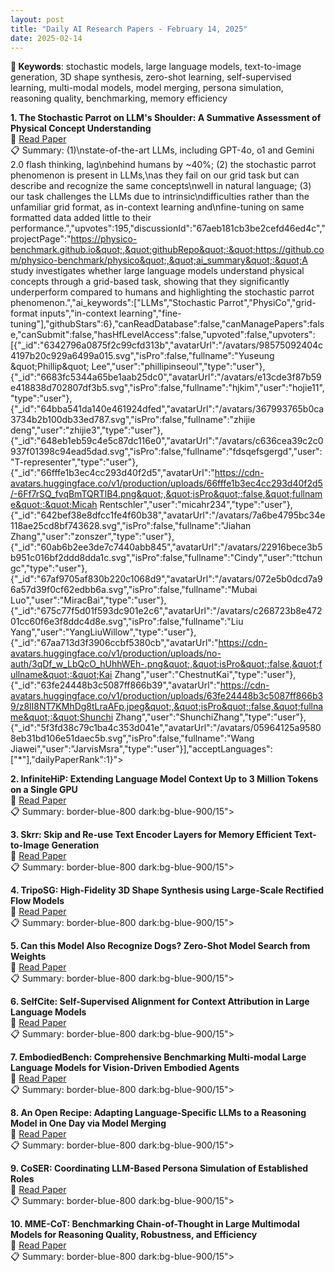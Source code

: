 ```yaml
---
layout: post
title: "Daily AI Research Papers - February 14, 2025"
date: 2025-02-14
---
```


**🔑 Keywords**: stochastic models, large language models, text-to-image generation, 3D shape synthesis, zero-shot learning, self-supervised learning, multi-modal models, model merging, persona simulation, reasoning quality, benchmarking, memory efficiency

**1. The Stochastic Parrot on LLM's Shoulder: A Summative Assessment of
  Physical Concept Understanding**  
🔗 [Read Paper](https://huggingface.co/papers/2502.08946)  
📋 Summary: (1)\nstate-of-the-art LLMs, including GPT-4o, o1 and Gemini 2.0 flash thinking, lag\nbehind humans by ~40%; (2) the stochastic parrot phenomenon is present in LLMs,\nas they fail on our grid task but can describe and recognize the same concepts\nwell in natural language; (3) our task challenges the LLMs due to intrinsic\ndifficulties rather than the unfamiliar grid format, as in-context learning and\nfine-tuning on same formatted data added little to their performance.&quot;,&quot;upvotes&quot;:195,&quot;discussionId&quot;:&quot;67aeb181cb3be2cefd46ed4c&quot;,&quot;projectPage&quot;:&quot;https://physico-benchmark.github.io&quot;,&quot;githubRepo&quot;:&quot;https://github.com/physico-benchmark/physico&quot;,&quot;ai_summary&quot;:&quot;A study investigates whether large language models understand physical concepts through a grid-based task, showing that they significantly underperform compared to humans and highlighting the stochastic parrot phenomenon.&quot;,&quot;ai_keywords&quot;:[&quot;LLMs&quot;,&quot;Stochastic Parrot&quot;,&quot;PhysiCo&quot;,&quot;grid-format inputs&quot;,&quot;in-context learning&quot;,&quot;fine-tuning&quot;],&quot;githubStars&quot;:6},&quot;canReadDatabase&quot;:false,&quot;canManagePapers&quot;:false,&quot;canSubmit&quot;:false,&quot;hasHfLevelAccess&quot;:false,&quot;upvoted&quot;:false,&quot;upvoters&quot;:[{&quot;_id&quot;:&quot;6342796a0875f2c99cfd313b&quot;,&quot;avatarUrl&quot;:&quot;/avatars/98575092404c4197b20c929a6499a015.svg&quot;,&quot;isPro&quot;:false,&quot;fullname&quot;:&quot;Yuseung \&quot;Phillip\&quot; Lee&quot;,&quot;user&quot;:&quot;phillipinseoul&quot;,&quot;type&quot;:&quot;user&quot;},{&quot;_id&quot;:&quot;6683fc5344a65be1aab25dc0&quot;,&quot;avatarUrl&quot;:&quot;/avatars/e13cde3f87b59e418838d702807df3b5.svg&quot;,&quot;isPro&quot;:false,&quot;fullname&quot;:&quot;hjkim&quot;,&quot;user&quot;:&quot;hojie11&quot;,&quot;type&quot;:&quot;user&quot;},{&quot;_id&quot;:&quot;64bba541da140e461924dfed&quot;,&quot;avatarUrl&quot;:&quot;/avatars/367993765b0ca3734b2b100db33ed787.svg&quot;,&quot;isPro&quot;:false,&quot;fullname&quot;:&quot;zhijie deng&quot;,&quot;user&quot;:&quot;zhijie3&quot;,&quot;type&quot;:&quot;user&quot;},{&quot;_id&quot;:&quot;648eb1eb59c4e5c87dc116e0&quot;,&quot;avatarUrl&quot;:&quot;/avatars/c636cea39c2c0937f01398c94ead5dad.svg&quot;,&quot;isPro&quot;:false,&quot;fullname&quot;:&quot;fdsqefsgergd&quot;,&quot;user&quot;:&quot;T-representer&quot;,&quot;type&quot;:&quot;user&quot;},{&quot;_id&quot;:&quot;66fffe1b3ec4cc293d40f2d5&quot;,&quot;avatarUrl&quot;:&quot;https://cdn-avatars.huggingface.co/v1/production/uploads/66fffe1b3ec4cc293d40f2d5/-6Ff7rSQ_fvqBmTQRTlB4.png&quot;,&quot;isPro&quot;:false,&quot;fullname&quot;:&quot;Micah Rentschler&quot;,&quot;user&quot;:&quot;micahr234&quot;,&quot;type&quot;:&quot;user&quot;},{&quot;_id&quot;:&quot;642bef38e8dfcc1fe4f60b38&quot;,&quot;avatarUrl&quot;:&quot;/avatars/7a6be4795bc34e118ae25cd8bf743628.svg&quot;,&quot;isPro&quot;:false,&quot;fullname&quot;:&quot;Jiahan Zhang&quot;,&quot;user&quot;:&quot;zonszer&quot;,&quot;type&quot;:&quot;user&quot;},{&quot;_id&quot;:&quot;60ab6b2ee3de7c7440abb845&quot;,&quot;avatarUrl&quot;:&quot;/avatars/22916bece3b5b951c016bf2ddd8dda1c.svg&quot;,&quot;isPro&quot;:false,&quot;fullname&quot;:&quot;Cindy&quot;,&quot;user&quot;:&quot;ttchungc&quot;,&quot;type&quot;:&quot;user&quot;},{&quot;_id&quot;:&quot;67af9705af830b220c1068d9&quot;,&quot;avatarUrl&quot;:&quot;/avatars/072e5b0dcd7a96a57d39f0cf62edbb6a.svg&quot;,&quot;isPro&quot;:false,&quot;fullname&quot;:&quot;Mubai Luo&quot;,&quot;user&quot;:&quot;MiracBai&quot;,&quot;type&quot;:&quot;user&quot;},{&quot;_id&quot;:&quot;675c77f5d01f593dc901e2c6&quot;,&quot;avatarUrl&quot;:&quot;/avatars/c268723b8e47201cc60f6e3f8ddc4d8e.svg&quot;,&quot;isPro&quot;:false,&quot;fullname&quot;:&quot;Liu Yang&quot;,&quot;user&quot;:&quot;YangLiuWillow&quot;,&quot;type&quot;:&quot;user&quot;},{&quot;_id&quot;:&quot;67aa713d3f3906ccbf5380cb&quot;,&quot;avatarUrl&quot;:&quot;https://cdn-avatars.huggingface.co/v1/production/uploads/no-auth/3qDf_w_LbQcO_hUhhWEh-.png&quot;,&quot;isPro&quot;:false,&quot;fullname&quot;:&quot;Kai Zhang&quot;,&quot;user&quot;:&quot;ChestnutKai&quot;,&quot;type&quot;:&quot;user&quot;},{&quot;_id&quot;:&quot;63fe24448b3c5087ff866b39&quot;,&quot;avatarUrl&quot;:&quot;https://cdn-avatars.huggingface.co/v1/production/uploads/63fe24448b3c5087ff866b39/z8lI8NT7KMhDg8tLraAFp.jpeg&quot;,&quot;isPro&quot;:false,&quot;fullname&quot;:&quot;Shunchi Zhang&quot;,&quot;user&quot;:&quot;ShunchiZhang&quot;,&quot;type&quot;:&quot;user&quot;},{&quot;_id&quot;:&quot;5f3fd38c79c1ba4c353d041e&quot;,&quot;avatarUrl&quot;:&quot;/avatars/05964125a95808eb31bd106e51daec5b.svg&quot;,&quot;isPro&quot;:false,&quot;fullname&quot;:&quot;Wang Jiawei&quot;,&quot;user&quot;:&quot;JarvisMsra&quot;,&quot;type&quot;:&quot;user&quot;}],&quot;acceptLanguages&quot;:[&quot;*&quot;],&quot;dailyPaperRank&quot;:1}">

**2. InfiniteHiP: Extending Language Model Context Up to 3 Million Tokens on
  a Single GPU**  
🔗 [Read Paper](https://huggingface.co/papers/2502.08910)  
📋 Summary: border-blue-800 dark:bg-blue-900/15">

**3. Skrr: Skip and Re-use Text Encoder Layers for Memory Efficient
  Text-to-Image Generation**  
🔗 [Read Paper](https://huggingface.co/papers/2502.08690)  
📋 Summary: border-blue-800 dark:bg-blue-900/15">

**4. TripoSG: High-Fidelity 3D Shape Synthesis using Large-Scale Rectified
  Flow Models**  
🔗 [Read Paper](https://huggingface.co/papers/2502.06608)  
📋 Summary: border-blue-800 dark:bg-blue-900/15">

**5. Can this Model Also Recognize Dogs? Zero-Shot Model Search from Weights**  
🔗 [Read Paper](https://huggingface.co/papers/2502.09619)  
📋 Summary: border-blue-800 dark:bg-blue-900/15">

**6. SelfCite: Self-Supervised Alignment for Context Attribution in Large
  Language Models**  
🔗 [Read Paper](https://huggingface.co/papers/2502.09604)  
📋 Summary: border-blue-800 dark:bg-blue-900/15">

**7. EmbodiedBench: Comprehensive Benchmarking Multi-modal Large Language
  Models for Vision-Driven Embodied Agents**  
🔗 [Read Paper](https://huggingface.co/papers/2502.09560)  
📋 Summary: border-blue-800 dark:bg-blue-900/15">

**8. An Open Recipe: Adapting Language-Specific LLMs to a Reasoning Model in
  One Day via Model Merging**  
🔗 [Read Paper](https://huggingface.co/papers/2502.09056)  
📋 Summary: border-blue-800 dark:bg-blue-900/15">

**9. CoSER: Coordinating LLM-Based Persona Simulation of Established Roles**  
🔗 [Read Paper](https://huggingface.co/papers/2502.09082)  
📋 Summary: border-blue-800 dark:bg-blue-900/15">

**10. MME-CoT: Benchmarking Chain-of-Thought in Large Multimodal Models for
  Reasoning Quality, Robustness, and Efficiency**  
🔗 [Read Paper](https://huggingface.co/papers/2502.09621)  
📋 Summary: border-blue-800 dark:bg-blue-900/15">
